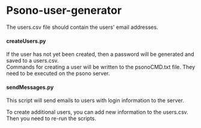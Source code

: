 # Psono-user-generator

The users.csv file should contain the users' email addresses.
#### createUsers.py
If the user has not yet been created, then a password will be generated and saved to a users.csv.  
Commands for creating a user will be written to the psonoCMD.txt file. They need to be executed on the psono server.
#### sendMessages.py
This script will send emails to users with login information to the server.



To create additional users, you can add new information to the users.csv. Then you need to re-run the scripts.